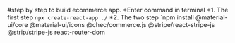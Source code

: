 #step by step to build ecommerce app.
*Enter command in terminal
    *1. The first step
    `npx create-react-app ./`
    *2. The two step
    `npm install @material-ui/core @material-ui/icons @chec/commerce.js @stripe/react-stripe-js @strip/stripe-js react-router-dom